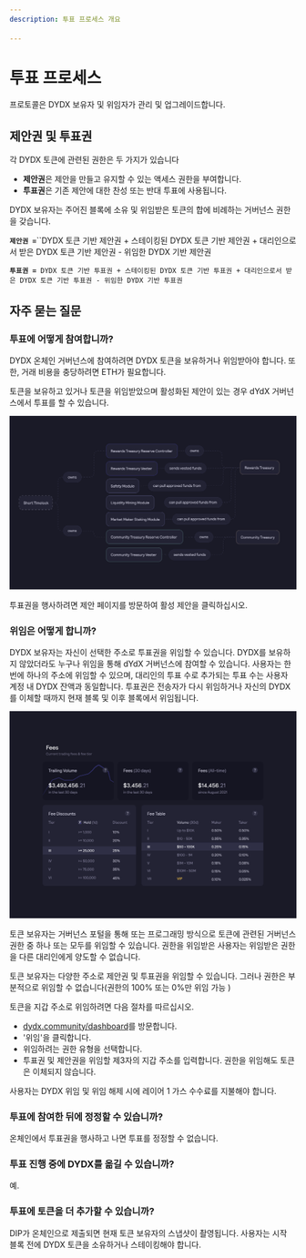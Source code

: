 ```yaml
---
description: 투표 프로세스 개요

---
```


# 투표 프로세스

프로토콜은 DYDX 보유자 및 위임자가 관리 및 업그레이드합니다.

## **제안권 및 투표권**

각 DYDX 토큰에 관련된 권한은 두 가지가 있습니다

* **제안권**은 제안을 만들고 유지할 수 있는 액세스 권한을 부여합니다.
* **투표권**은 기존 제안에 대한 찬성 또는 반대 투표에 사용됩니다.

DYDX 보유자는 주어진 블록에 소유 및 위임받은 토큰의 합에 비례하는 거버넌스 권한을 갖습니다.

**`제안권 =`**``DYDX 토큰 기반 제안권 + 스테이킹된 DYDX 토큰 기반 제안권 + 대리인으로서 받은 DYDX 토큰 기반 제안권 - 위임한 DYDX 기반 제안권

**`투표권 =`**` DYDX 토큰 기반 투표권 + 스테이킹된 DYDX 토큰 기반 투표권 + 대리인으로서 받은 DYDX 토큰 기반 투표권 - 위임한 DYDX 기반 투표권`

## 자주 묻는 질문

### 투표에 어떻게 참여합니까?

DYDX 온체인 거버넌스에 참여하려면 DYDX 토큰을 보유하거나 위임받아야 합니다. 또한, 거래 비용을 충당하려면 ETH가 필요합니다.

토큰을 보유하고 있거나 토큰을 위임받았으며 활성화된 제안이 있는 경우 dYdX 거버넌스에서 투표를 할 수 있습니다.

![투표권을 사용하여 투표에 참여하십시오](../.gitbook/assets/image%20%2883%29.png)

투표권을 행사하려면 제안 페이지를 방문하여 활성 제안을 클릭하십시오.

### **위임은 어떻게 합니까?**

DYDX 보유자는 자신이 선택한 주소로 투표권을 위임할 수 있습니다. DYDX를 보유하지 않았더라도 누구나 위임을 통해 dYdX 거버넌스에 참여할 수 있습니다. 사용자는 한 번에 하나의 주소에 위임할 수 있으며, 대리인의 투표 수로 추가되는 투표 수는 사용자 계정 내 DYDX 잔액과 동일합니다. 투표권은 전송자가 다시 위임하거나 자신의 DYDX를 이체할 때까지 현재 블록 및 이후 블록에서 위임됩니다.

![투표권 및 제안권의 위임](../.gitbook/assets/image%20%2884%29.png)

토큰 보유자는 거버넌스 포털을 통해 또는 프로그래밍 방식으로 토큰에 관련된 거버넌스 권한 중 하나 또는 모두를 위임할 수 있습니다. 권한을 위임받은 사용자는 위임받은 권한을 다른 대리인에게 양도할 수 없습니다.

토큰 보유자는 다양한 주소로 제안권 및 투표권을 위임할 수 있습니다. 그러나 권한은 부분적으로 위임할 수 없습니다\(권한의 100% 또는 0%만 위임 가능 \)

토큰을 지갑 주소로 위임하려면 다음 절차를 따르십시오.

* [dydx.community/dashboard](https://dydx.community/dashboard)를 방문합니다.
* '위임'을 클릭합니다.
* 위임하려는 권한 유형을 선택합니다.
* 투표권 및 제안권을 위임할 제3자의 지갑 주소를 입력합니다. 권한을 위임해도 토큰은 이체되지 않습니다.

사용자는 DYDX 위임 및 위임 해제 시에 레이어 1 가스 수수료를 지불해야 합니다.

### 투표에 참여한 뒤에 정정할 수 있습니까?

온체인에서 투표권을 행사하고 나면 투표를 정정할 수 없습니다.

### 투표 진행 중에 DYDX를 옮길 수 있습니까?

예.

### 투표에 토큰을 더 추가할 수 있습니까?

DIP가 온체인으로 제출되면 현재 토큰 보유자의 스냅샷이 촬영됩니다. 사용자는 시작 블록 전에 DYDX 토큰을 소유하거나 스테이킹해야 합니다.

